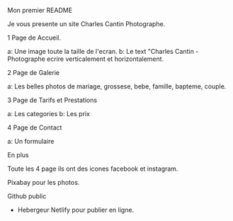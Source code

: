 Mon premier README

Je vous presente un site Charles Cantin Photographe.

1 Page de Accueil.

a: Une image toute la taille de l'ecran.
b: Le text "Charles Cantin - Photographe ecrire verticalement et horizontalement.

2 Page de Galerie

a: Les belles photos de mariage, grossese, bebe, famille, bapteme, couple.

3 Page de Tarifs et Prestations

a: Les categories
b: Les prix

4 Page de Contact

a: Un formulaire

En plus

Toute les 4 page ils ont des icones facebook et instagram.

Pixabay pour les photos.

Github public

- Hebergeur Netlify pour publier en ligne.
